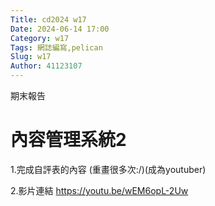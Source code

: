 ```yaml
---
Title: cd2024 w17
Date: 2024-06-14 17:00
Category: w17
Tags: 網誌編寫,pelican 
Slug: w17
Author: 41123107
---
```


期末報告

<!-- PELICAN_END_SUMMARY -->

# 內容管理系統2

1.完成自評表的內容
(重畫很多次:/)(成為youtuber)

2.影片連結 https://youtu.be/wEM6opL-2Uw

